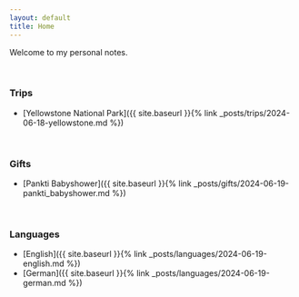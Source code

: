 ```yaml
---
layout: default
title: Home
---
```


Welcome to my personal notes.

<br>

### Trips
 - [Yellowstone National Park]({{ site.baseurl }}{% link _posts/trips/2024-06-18-yellowstone.md %})

<br>

### Gifts
 - [Pankti Babyshower]({{ site.baseurl }}{% link _posts/gifts/2024-06-19-pankti_babyshower.md %})

<br>

### Languages
 - [English]({{ site.baseurl }}{% link _posts/languages/2024-06-19-english.md %})
 - [German]({{ site.baseurl }}{% link _posts/languages/2024-06-19-german.md %})